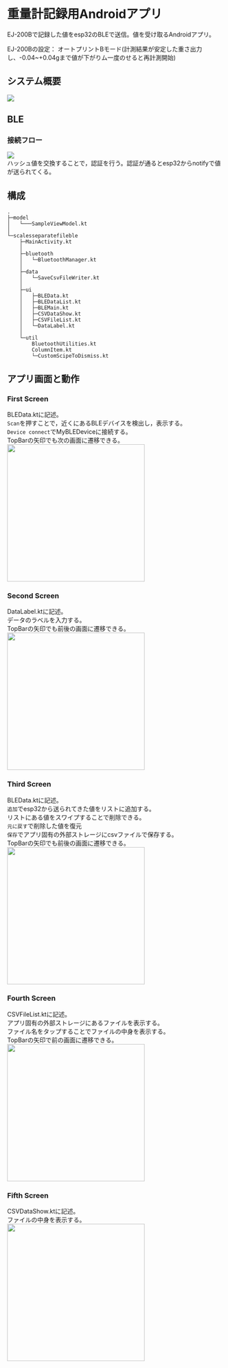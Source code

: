 # 重量計記録用Androidアプリ
EJ-200Bで記録した値をesp32のBLEで送信。値を受け取るAndroidアプリ。  

EJ-200Bの設定： オートプリントBモード(計測結果が安定した重さ出力し、-0.04~+0.04gまで値が下がりム一度のせると再計測開始)  
## システム概要
<kbd><img src="/images_readme/system_overview.png"></kbd>  


## BLE
### 接続フロー
![](/images_readme/BLE_Flow.png)  
ハッシュ値を交換することで，認証を行う。認証が通るとesp32からnotifyで値が送られてくる。

## 構成
```
.
├─model
│   └───SampleViewModel.kt
│
└─scalesseparatefileble
    ├─MainActivity.kt
    │
    ├─bluetooth
    │   └─BluetoothManager.kt
    │
    ├─data
    │   └─SaveCsvFileWriter.kt
    │
    ├─ui
    │   ├─BLEData.kt
    │   ├─BLEDataList.kt
    │   ├─BLEMain.kt
    │   ├─CSVDataShow.kt
    │   ├─CSVFileList.kt
    │   └─DataLabel.kt
    │
    └─util
        BluetoothUtilities.kt
        ColumnItem.kt
        └─CustomScipeToDismiss.kt
```

## アプリ画面と動作
### First Screen
BLEData.ktに記述。  
`Scan`を押すことで，近くにあるBLEデバイスを検出し，表示する。  
`Device connect`でMyBLEDeviceに接続する。  
TopBarの矢印でも次の画面に遷移できる。  
<kbd><img src="/images_readme/Screenshot_20240201-172043.png" width="320px"></kbd>

### Second Screen
DataLabel.ktに記述。  
データのラベルを入力する。  
TopBarの矢印でも前後の画面に遷移できる。  
<kbd><img src="/images_readme/Screenshot_20240201-172057.png" width="320px"></kbd>

### Third Screen
BLEData.ktに記述。  
`追加`でesp32から送られてきた値をリストに追加する。  
リストにある値をスワイプすることで削除できる。  
`元に戻す`で削除した値を復元  
`保存`でアプリ固有の外部ストレージにcsvファイルで保存する。  
TopBarの矢印でも前後の画面に遷移できる。  
<kbd><img src="/images_readme/Screenshot_20240201-172150.png" width="320px"></kbd>

### Fourth Screen
CSVFileList.ktに記述。  
アプリ固有の外部ストレージにあるファイルを表示する。  
ファイル名をタップすることでファイルの中身を表示する。  
TopBarの矢印で前の画面に遷移できる。  
<kbd><img src="/images_readme/Screenshot_20240201-172204.png" width="320px"></kbd>

### Fifth Screen
CSVDataShow.ktに記述。  
ファイルの中身を表示する。  
<kbd><img src="/images_readme/Screenshot_20240201-172217.png" width="320px"></kbd>
